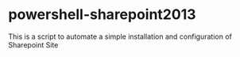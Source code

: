 powershell-sharepoint2013
=========================

This is a script to automate a simple installation and configuration of Sharepoint Site
